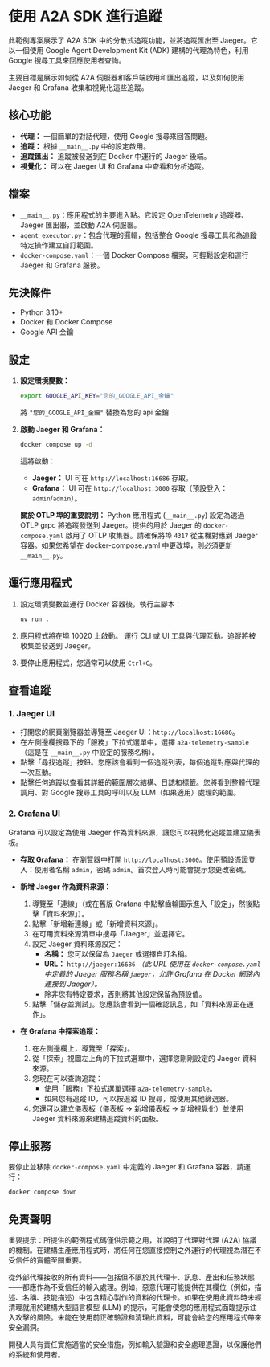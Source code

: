 # 使用 A2A SDK 進行追蹤

此範例專案展示了 A2A SDK 中的分散式追蹤功能，並將追蹤匯出至 Jaeger。它以一個使用 Google Agent Development Kit (ADK) 建構的代理為特色，利用 Google 搜尋工具來回應使用者查詢。

主要目標是展示如何從 A2A 伺服器和客戶端啟用和匯出追蹤，以及如何使用 Jaeger 和 Grafana 收集和視覺化這些追蹤。

## 核心功能

* **代理：** 一個簡單的對話代理，使用 Google 搜尋來回答問題。
* **追蹤：** 根據 `__main__.py` 中的設定啟用。
* **追蹤匯出：** 追蹤被發送到在 Docker 中運行的 Jaeger 後端。
* **視覺化：** 可以在 Jaeger UI 和 Grafana 中查看和分析追蹤。

## 檔案

* `__main__.py`：應用程式的主要進入點。它設定 OpenTelemetry 追蹤器、Jaeger 匯出器，並啟動 A2A 伺服器。
* `agent_executor.py`：包含代理的邏輯，包括整合 Google 搜尋工具和為追蹤特定操作建立自訂範圍。
* `docker-compose.yaml`：一個 Docker Compose 檔案，可輕鬆設定和運行 Jaeger 和 Grafana 服務。

## 先決條件

* Python 3.10+
* Docker 和 Docker Compose
* Google API 金鑰

## 設定

1. **設定環境變數：**

    ```bash
    export GOOGLE_API_KEY="您的_GOOGLE_API_金鑰"
    ```

    將 `"您的_GOOGLE_API_金鑰"` 替換為您的 api 金鑰

2. **啟動 Jaeger 和 Grafana：**

    ```bash
    docker compose up -d
    ```

    這將啟動：
    * **Jaeger：** UI 可在 `http://localhost:16686` 存取。
    * **Grafana：** UI 可在 `http://localhost:3000` 存取（預設登入：`admin`/`admin`）。

    **關於 OTLP 埠的重要說明：** Python 應用程式 (`__main__.py`) 設定為透過 OTLP grpc 將追蹤發送到 Jaeger。提供的用於 Jaeger 的 `docker-compose.yaml` 啟用了 OTLP 收集器。請確保將埠 `4317` 從主機對應到 Jaeger 容器。如果您希望在 docker-compose.yaml 中更改埠，則必須更新 `__main__.py`。

## 運行應用程式

1. 設定環境變數並運行 Docker 容器後，執行主腳本：

    ```bash
    uv run .
    ```

2. 應用程式將在埠 10020 上啟動。
    運行 CLI 或 UI 工具與代理互動。追蹤將被收集並發送到 Jaeger。

3. 要停止應用程式，您通常可以使用 `Ctrl+C`。

## 查看追蹤

### 1. Jaeger UI

* 打開您的網頁瀏覽器並導覽至 Jaeger UI：`http://localhost:16686`。
* 在左側邊欄搜尋下的「服務」下拉式選單中，選擇 `a2a-telemetry-sample`（這是在 `__main__.py` 中設定的服務名稱）。
* 點擊「尋找追蹤」按鈕。您應該會看到一個追蹤列表，每個追蹤對應與代理的一次互動。
* 點擊任何追蹤以查看其詳細的範圍層次結構、日誌和標籤。您將看到整體代理調用、對 Google 搜尋工具的呼叫以及 LLM（如果適用）處理的範圍。

### 2. Grafana UI

Grafana 可以設定為使用 Jaeger 作為資料來源，讓您可以視覺化追蹤並建立儀表板。

* **存取 Grafana：** 在瀏覽器中打開 `http://localhost:3000`。使用預設憑證登入：使用者名稱 `admin`，密碼 `admin`。首次登入時可能會提示您更改密碼。

* **新增 Jaeger 作為資料來源：**
    1. 導覽至「連線」（或在舊版 Grafana 中點擊齒輪圖示進入「設定」，然後點擊「資料來源」）。
    2. 點擊「新增新連線」或「新增資料來源」。
    3. 在可用資料來源清單中搜尋「Jaeger」並選擇它。
    4. 設定 Jaeger 資料來源設定：
        * **名稱：** 您可以保留為 `Jaeger` 或選擇自訂名稱。
        * **URL：** `http://jaeger:16686`
            *（此 URL 使用在 `docker-compose.yaml` 中定義的 Jaeger 服務名稱 `jaeger`，允許 Grafana 在 Docker 網路內連接到 Jaeger）。*
        * 除非您有特定要求，否則將其他設定保留為預設值。
    5. 點擊「儲存並測試」。您應該會看到一個確認訊息，如「資料來源正在運作」。

* **在 Grafana 中探索追蹤：**
    1. 在左側邊欄上，導覽至「探索」。
    2. 從「探索」視圖左上角的下拉式選單中，選擇您剛剛設定的 Jaeger 資料來源。
    3. 您現在可以查詢追蹤：
        * 使用「服務」下拉式選單選擇 `a2a-telemetry-sample`。
        * 如果您有追蹤 ID，可以按追蹤 ID 搜尋，或使用其他篩選器。
    4. 您還可以建立儀表板（儀表板 -> 新增儀表板 -> 新增視覺化）並使用 Jaeger 資料來源來建構追蹤資料的面板。

## 停止服務

要停止並移除 `docker-compose.yaml` 中定義的 Jaeger 和 Grafana 容器，請運行：

```bash
docker compose down
```

## 免責聲明

重要提示：所提供的範例程式碼僅供示範之用，並說明了代理對代理 (A2A) 協議的機制。在建構生產應用程式時，將任何在您直接控制之外運行的代理視為潛在不受信任的實體至關重要。

從外部代理接收的所有資料——包括但不限於其代理卡、訊息、產出和任務狀態——都應作為不受信任的輸入處理。例如，惡意代理可能提供在其欄位（例如，描述、名稱、技能描述）中包含精心製作的資料的代理卡。如果在使用此資料時未經清理就用於建構大型語言模型 (LLM) 的提示，可能會使您的應用程式面臨提示注入攻擊的風險。未能在使用前正確驗證和清理此資料，可能會給您的應用程式帶來安全漏洞。

開發人員有責任實施適當的安全措施，例如輸入驗證和安全處理憑證，以保護他們的系統和使用者。

